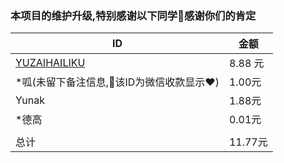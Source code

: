 ### 本项目的维护升级,特别感谢以下同学🌹感谢你们的肯定

| ID                                              | 金额    |
| ----------------------------------------------- | ------- |
| [YUZAIHAILIKU](https://github.com/YUZAIHAILIKU) | 8.88 元 |
|    *呱(未留下备注信息,💐该ID为微信收款显示❤️)         | 1.00元   |
|     Yunak                                       | 1.88元   |
|    *德高                                         | 0.01元   |
|  |  |
|   总计                                           | 11.77元   |
